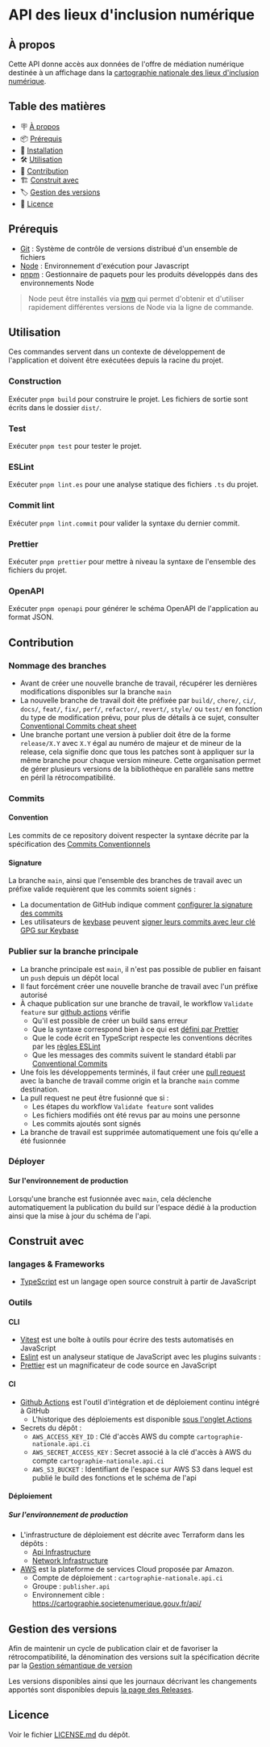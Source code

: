 # API des lieux d'inclusion numérique

## À propos

Cette API donne accès aux données de l'offre de médiation numérique destinée à un affichage dans la [cartographie nationale des lieux d'inclusion numérique](https://cartographie.societenumerique.gouv.fr/cartographie/).

## Table des matières

- 🪧 [À propos](#à-propos)
- 📦 [Prérequis](#prérequis)
- 🚀 [Installation](#installation)
- 🛠️ [Utilisation](#utilisation)
- 🤝 [Contribution](#contribution)
- 🏗️ [Construit avec](#construit-avec)
- 🏷️ [Gestion des versions](#gestion-des-versions)
- 📝 [Licence](#licence)

## Prérequis

- [Git](https://git-scm.com/) : Système de contrôle de versions distribué d'un ensemble de fichiers
- [Node](https://nodejs.org/) : Environnement d'exécution pour Javascript
- [pnpm](https://pnpm.io//) : Gestionnaire de paquets pour les produits développés dans des environnements Node

> Node peut être installés via [nvm](https://github.com/nvm-sh/nvm) qui permet d'obtenir et d'utiliser rapidement différentes versions de Node via la ligne de commande.

## Utilisation

Ces commandes servent dans un contexte de développement de l'application et doivent être exécutées depuis la racine du projet.

### Construction

Exécuter `pnpm build` pour construire le projet. Les fichiers de sortie sont écrits dans le dossier `dist/`.

### Test

Exécuter `pnpm test` pour tester le projet.

### ESLint

Exécuter `pnpm lint.es` pour une analyse statique des fichiers `.ts` du projet.

### Commit lint

Exécuter `pnpm lint.commit` pour valider la syntaxe du dernier commit.

### Prettier

Exécuter `pnpm prettier` pour mettre à niveau la syntaxe de l'ensemble des fichiers du projet.

### OpenAPI

Exécuter `pnpm openapi` pour générer le schéma OpenAPI de l'application au format JSON.

## Contribution

### Nommage des branches

- Avant de créer une nouvelle branche de travail, récupérer les dernières modifications disponibles sur la branche `main`
- La nouvelle branche de travail doit ête préfixée par `build/`, `chore/`, `ci/`, `docs/`, `feat/`, `fix/`, `perf/`, `refactor/`, `revert/`, `style/` ou `test/` en fonction du type de modification prévu, pour plus de détails à ce sujet, consulter [Conventional Commits cheat sheet](https://kapeli.com/cheat_sheets/Conventional_Commits.docset/Contents/Resources/Documents/index)
- Une branche portant une version à publier doit être de la forme `release/X.Y` avec `X.Y` égal au numéro de majeur et de mineur de la release, cela signifie donc que tous les patches sont à appliquer sur la même branche pour chaque version mineure. Cette organisation permet de gérer plusieurs versions de la bibliothèque en parallèle sans mettre en péril la rétrocompatibilité.

### Commits

#### Convention

Les commits de ce repository doivent respecter la syntaxe décrite par la spécification des [Commits Conventionnels](https://www.conventionalcommits.org/fr)

#### Signature

La branche `main`, ainsi que l'ensemble des branches de travail avec un préfixe valide requièrent que les commits soient signés :

- La documentation de GitHub indique comment [configurer la signature des commits](https://docs.github.com/en/enterprise-server@3.5/authentication/managing-commit-signature-verification/about-commit-signature-verification)
- Les utilisateurs de [keybase](https://keybase.io/) peuvent [signer leurs commits avec leur clé GPG sur Keybase](https://stephenreescarter.net/signing-git-commits-with-a-keybase-gpg-key/)

### Publier sur la branche principale

- La branche principale est `main`, il n'est pas possible de publier en faisant un `push` depuis un dépôt local
- Il faut forcément créer une nouvelle branche de travail avec l'un préfixe autorisé
- À chaque publication sur une branche de travail, le workflow `Validate feature` sur [github actions](https://github.com/anct-cartographie-nationale/api-application/actions) vérifie
  - Qu'il est possible de créer un build sans erreur
  - Que la syntaxe correspond bien à ce qui est [défini par Prettier](.prettierrc.json)
  - Que le code écrit en TypeScript respecte les conventions décrites par les [règles ESLint](.eslintrc.json)
  - Que les messages des commits suivent le standard établi par [Conventional Commits](https://www.conventionalcommits.org/fr)
- Une fois les développements terminés, il faut créer une [pull request](https://github.com/anct-cartographie-nationale/api-application/pulls) avec la banche de travail comme origin et la branche `main` comme destination.
- La pull request ne peut être fusionné que si :
  - Les étapes du workflow `Validate feature` sont valides
  - Les fichiers modifiés ont été revus par au moins une personne
  - Les commits ajoutés sont signés
- La branche de travail est supprimée automatiquement une fois qu'elle a été fusionnée

### Déployer

#### Sur l'environnement de production

Lorsqu'une branche est fusionnée avec `main`, cela déclenche automatiquement la publication du build sur l'espace dédié à la production ainsi que la mise à jour du schéma de l'api.

## Construit avec

### langages & Frameworks

- [TypeScript](https://www.typescriptlang.org/) est un langage open source construit à partir de JavaScript

### Outils

#### CLI

- [Vitest](https://vitest.dev/) est une boîte à outils pour écrire des tests automatisés en JavaScript
- [Eslint](https://eslint.org/) est un analyseur statique de JavaScript avec les plugins suivants :
- [Prettier](https://prettier.io/) est un magnificateur de code source en JavaScript

#### CI

- [Github Actions](https://docs.github.com/en/actions) est l'outil d'intégration et de déploiement continu intégré à GitHub
  - L'historique des déploiements est disponible [sous l'onglet Actions](https://github.com/anct-cartographie-nationale/api-application/actions/)
- Secrets du dépôt :
  - `AWS_ACCESS_KEY_ID` : Clé d'accès AWS du compte `cartographie-nationale.api.ci`
  - `AWS_SECRET_ACCESS_KEY` : Secret associé à la clé d'accès à AWS du compte `cartographie-nationale.api.ci`
  - `AWS_S3_BUCKET` : Identifiant de l'espace sur AWS S3 dans lequel est publié le build des fonctions et le schéma de l'api

#### Déploiement

##### Sur l'environnement de production

- L'infrastructure de déploiement est décrite avec Terraform dans les dépôts :
  - [Api Infrastructure](https://github.com/anct-cartographie-nationale/api-infrastructure)
  - [Network Infrastructure](https://github.com/anct-cartographie-nationale/network-infrastructure)
- [AWS](https://aws.amazon.com/) est la plateforme de services Cloud proposée par Amazon.
  - Compte de déploiement : `cartographie-nationale.api.ci`
  - Groupe : `publisher.api`
  - Environnement cible : https://cartographie.societenumerique.gouv.fr/api/

## Gestion des versions

Afin de maintenir un cycle de publication clair et de favoriser la rétrocompatibilité, la dénomination des versions suit la spécification décrite par la [Gestion sémantique de version](https://semver.org/lang/fr/)

Les versions disponibles ainsi que les journaux décrivant les changements apportés sont disponibles depuis [la page des Releases](https://github.com/anct-cartographie-nationale/api-application/releases).

## Licence

Voir le fichier [LICENSE.md](./LICENSE.md) du dépôt.
